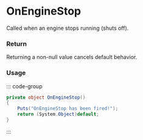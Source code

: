 # OnEngineStop
<Badge type="info" text="Vehicle"/><Badge type="danger" text="Carbon Compatible"/><Badge type="warning" text="Oxide Compatible"/>
Called when an engine stops running (shuts off).

### Return
Returning a non-null value cancels default behavior.

### Usage
::: code-group
```csharp [Example]
private object OnEngineStop()
{
	Puts("OnEngineStop has been fired!");
	return (System.Object)default;
}
```
:::
